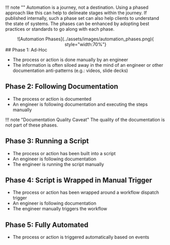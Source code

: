 !!! note ""
    Automation is a journey, not a destination. Using a phased approach like this can help to delineate stages within the journey. If published internally, such a phase set can also help clients to understand the state of systems. The phases can be enhanced by adopting best practices or standards to go along with each phase.
<center>
![Automation Phases](../assets/images/automation_phases.png){ style="width:70%"}
</center>
## Phase 1: Ad-Hoc

* The process or action is done manually by an engineer
* The information is often siloed away in the mind of an engineer or other documentation anti-patterns (e.g.: videos, slide decks)

## Phase 2: Following Documentation

* The process or action is documented
* An engineer is following documentation and executing the steps manually

!!! note "Documentation Quality Caveat"
    The quality of the documentation is not part of these phases.

## Phase 3: Running a Script

* The process or action has been built into a script
* An engineer is following documentation
* The engineer is running the script manually

## Phase 4: Script is Wrapped in Manual Trigger

* The process or action has been wrapped around a workflow dispatch trigger
* An engineer is following documentation
* The engineer manually triggers the workflow

## Phase 5: Fully Automated

* The process or action is triggered automatically based on events
